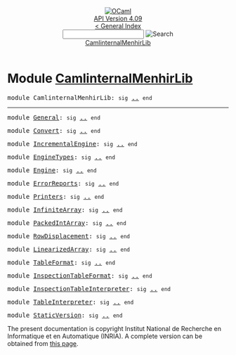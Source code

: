 <!-- ((! set title API !)) ((! set documentation !)) ((! set api !)) ((! set nobreadcrumb !)) -->
<div class="api"><header><nav class="toc brand"><a class="brand" href="https://ocaml.org/"><img src="colour-logo-gray.svg" class="svg" alt="OCaml"></a></nav><nav class="toc"><div class="toc_version"><a href="/docs" id="version-select">API Version 4.09</a></div><a href="index.html">&lt; General Index</a><div class="api_search"><input type="text" name="apisearch" id="api_search" oninput="mySearch(false);" onkeypress="this.oninput();" onclick="this.oninput();" onpaste="this.oninput();">
<img src="search_icon.svg" alt="Search" class="svg" onclick="mySearch(false)"></div>
<div id="search_results"></div><div class="toc_title"><a href="#top">CamlinternalMenhirLib</a></div><ul></ul></nav></header>

<h1>Module <a href="type_CamlinternalMenhirLib.html">CamlinternalMenhirLib</a></h1>

<pre><span id="MODULECamlinternalMenhirLib"><span class="keyword">module</span> CamlinternalMenhirLib</span>: <code class="code"><span class="keyword">sig</span></code> <a href="CamlinternalMenhirLib.html">..</a> <code class="code"><span class="keyword">end</span></code></pre><hr width="100%">

<pre><span id="MODULEGeneral"><span class="keyword">module</span> <a href="CamlinternalMenhirLib.General.html">General</a></span>: <code class="code"><span class="keyword">sig</span></code> <a href="CamlinternalMenhirLib.General.html">..</a> <code class="code"><span class="keyword">end</span></code></pre>
<pre><span id="MODULEConvert"><span class="keyword">module</span> <a href="CamlinternalMenhirLib.Convert.html">Convert</a></span>: <code class="code"><span class="keyword">sig</span></code> <a href="CamlinternalMenhirLib.Convert.html">..</a> <code class="code"><span class="keyword">end</span></code></pre>
<pre><span id="MODULEIncrementalEngine"><span class="keyword">module</span> <a href="CamlinternalMenhirLib.IncrementalEngine.html">IncrementalEngine</a></span>: <code class="code"><span class="keyword">sig</span></code> <a href="CamlinternalMenhirLib.IncrementalEngine.html">..</a> <code class="code"><span class="keyword">end</span></code></pre>
<pre><span id="MODULEEngineTypes"><span class="keyword">module</span> <a href="CamlinternalMenhirLib.EngineTypes.html">EngineTypes</a></span>: <code class="code"><span class="keyword">sig</span></code> <a href="CamlinternalMenhirLib.EngineTypes.html">..</a> <code class="code"><span class="keyword">end</span></code></pre>
<pre><span id="MODULEEngine"><span class="keyword">module</span> <a href="CamlinternalMenhirLib.Engine.html">Engine</a></span>: <code class="code"><span class="keyword">sig</span></code> <a href="CamlinternalMenhirLib.Engine.html">..</a> <code class="code"><span class="keyword">end</span></code></pre>
<pre><span id="MODULEErrorReports"><span class="keyword">module</span> <a href="CamlinternalMenhirLib.ErrorReports.html">ErrorReports</a></span>: <code class="code"><span class="keyword">sig</span></code> <a href="CamlinternalMenhirLib.ErrorReports.html">..</a> <code class="code"><span class="keyword">end</span></code></pre>
<pre><span id="MODULEPrinters"><span class="keyword">module</span> <a href="CamlinternalMenhirLib.Printers.html">Printers</a></span>: <code class="code"><span class="keyword">sig</span></code> <a href="CamlinternalMenhirLib.Printers.html">..</a> <code class="code"><span class="keyword">end</span></code></pre>
<pre><span id="MODULEInfiniteArray"><span class="keyword">module</span> <a href="CamlinternalMenhirLib.InfiniteArray.html">InfiniteArray</a></span>: <code class="code"><span class="keyword">sig</span></code> <a href="CamlinternalMenhirLib.InfiniteArray.html">..</a> <code class="code"><span class="keyword">end</span></code></pre>
<pre><span id="MODULEPackedIntArray"><span class="keyword">module</span> <a href="CamlinternalMenhirLib.PackedIntArray.html">PackedIntArray</a></span>: <code class="code"><span class="keyword">sig</span></code> <a href="CamlinternalMenhirLib.PackedIntArray.html">..</a> <code class="code"><span class="keyword">end</span></code></pre>
<pre><span id="MODULERowDisplacement"><span class="keyword">module</span> <a href="CamlinternalMenhirLib.RowDisplacement.html">RowDisplacement</a></span>: <code class="code"><span class="keyword">sig</span></code> <a href="CamlinternalMenhirLib.RowDisplacement.html">..</a> <code class="code"><span class="keyword">end</span></code></pre>
<pre><span id="MODULELinearizedArray"><span class="keyword">module</span> <a href="CamlinternalMenhirLib.LinearizedArray.html">LinearizedArray</a></span>: <code class="code"><span class="keyword">sig</span></code> <a href="CamlinternalMenhirLib.LinearizedArray.html">..</a> <code class="code"><span class="keyword">end</span></code></pre>
<pre><span id="MODULETableFormat"><span class="keyword">module</span> <a href="CamlinternalMenhirLib.TableFormat.html">TableFormat</a></span>: <code class="code"><span class="keyword">sig</span></code> <a href="CamlinternalMenhirLib.TableFormat.html">..</a> <code class="code"><span class="keyword">end</span></code></pre>
<pre><span id="MODULEInspectionTableFormat"><span class="keyword">module</span> <a href="CamlinternalMenhirLib.InspectionTableFormat.html">InspectionTableFormat</a></span>: <code class="code"><span class="keyword">sig</span></code> <a href="CamlinternalMenhirLib.InspectionTableFormat.html">..</a> <code class="code"><span class="keyword">end</span></code></pre>
<pre><span id="MODULEInspectionTableInterpreter"><span class="keyword">module</span> <a href="CamlinternalMenhirLib.InspectionTableInterpreter.html">InspectionTableInterpreter</a></span>: <code class="code"><span class="keyword">sig</span></code> <a href="CamlinternalMenhirLib.InspectionTableInterpreter.html">..</a> <code class="code"><span class="keyword">end</span></code></pre>
<pre><span id="MODULETableInterpreter"><span class="keyword">module</span> <a href="CamlinternalMenhirLib.TableInterpreter.html">TableInterpreter</a></span>: <code class="code"><span class="keyword">sig</span></code> <a href="CamlinternalMenhirLib.TableInterpreter.html">..</a> <code class="code"><span class="keyword">end</span></code></pre>
<pre><span id="MODULEStaticVersion"><span class="keyword">module</span> <a href="CamlinternalMenhirLib.StaticVersion.html">StaticVersion</a></span>: <code class="code"><span class="keyword">sig</span></code> <a href="CamlinternalMenhirLib.StaticVersion.html">..</a> <code class="code"><span class="keyword">end</span></code></pre>
<div class="copyright">The present documentation is copyright Institut National de Recherche en Informatique et en Automatique (INRIA). A complete version can be obtained from <a href="http://caml.inria.fr/pub/docs/manual-ocaml/">this page</a>.</div></div>